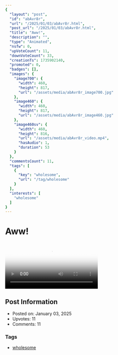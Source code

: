 ```yaml
---
{
  "layout": "post",
  "id": "abAvr8r",
  "url": "/2025/01/03/abAvr8r.html",
  "post_url": "/2025/01/03/abAvr8r.html",
  "title": "Aww!",
  "description": "",
  "type": "Animated",
  "nsfw": 0,
  "upVoteCount": 11,
  "downVoteCount": 33,
  "creationTs": 1735902140,
  "promoted": 0,
  "badges": [],
  "images": {
    "image700": {
      "width": 460,
      "height": 817,
      "url": "/assets/media/abAvr8r_image700.jpg"
    },
    "image460": {
      "width": 460,
      "height": 817,
      "url": "/assets/media/abAvr8r_image460.jpg"
    },
    "image460sv": {
      "width": 460,
      "height": 816,
      "url": "/assets/media/abAvr8r_video.mp4",
      "hasAudio": 1,
      "duration": 53
    }
  },
  "commentsCount": 11,
  "tags": [
    {
      "key": "wholesome",
      "url": "/tag/wholesome"
    }
  ],
  "interests": [
    "wholesome"
  ]
}
---
```


# Aww!

<video controls playsinline loop poster="/assets/media/abAvr8r_image460.jpg">
  <source src="/assets/media/abAvr8r_video.mp4" type="video/mp4">
  Your browser does not support the video tag.
</video>

## Post Information

- Posted on: January 03, 2025
- Upvotes: 11
- Comments: 11

### Tags

- [wholesome](/tag/wholesome)
